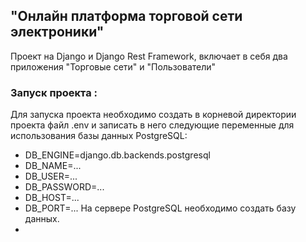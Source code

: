 ## "Онлайн платформа торговой сети электроники"

Проект на Django и Django Rest Framework, включает в себя два приложения "Торговые сети" и "Пользователи"

### Запуск проекта :
Для запуска проекта необходимо создать в корневой директории проекта файл .env и записать в него следующие переменные 
для использования базы данных PostgreSQL:
   - DB_ENGINE=django.db.backends.postgresql
   - DB_NAME=...
   - DB_USER=...
   - DB_PASSWORD=...
   - DB_HOST=...
   - DB_PORT=...
На сервере PostgreSQL необходимо создать базу данных.
   - 